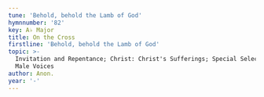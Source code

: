 ```yaml
---
tune: 'Behold, behold the Lamb of God'
hymnnumber: '82'
key: A♭ Major
title: On the Cross
firstline: 'Behold, behold the Lamb of God'
topic: >-
  Invitation and Repentance; Christ: Christ's Sufferings; Special Selections:
  Male Voices
author: Anon.
year: '-'
---
```

